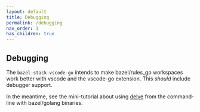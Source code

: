 ```yaml
---
layout: default
title: Debugging
permalink: /debugging
nav_order: 3
has_children: true
---
```


## Debugging

<p></p>

The `bazel-stack-vscode-go` intends to make bazel/rules_go workspaces work
better with vscode and the vscode-go extension.  This *should* include debugger
support.

In the meantime, see the mini-tutorial about using [delve](/debugging/delve) from the
command-line with bazel/golang binaries.